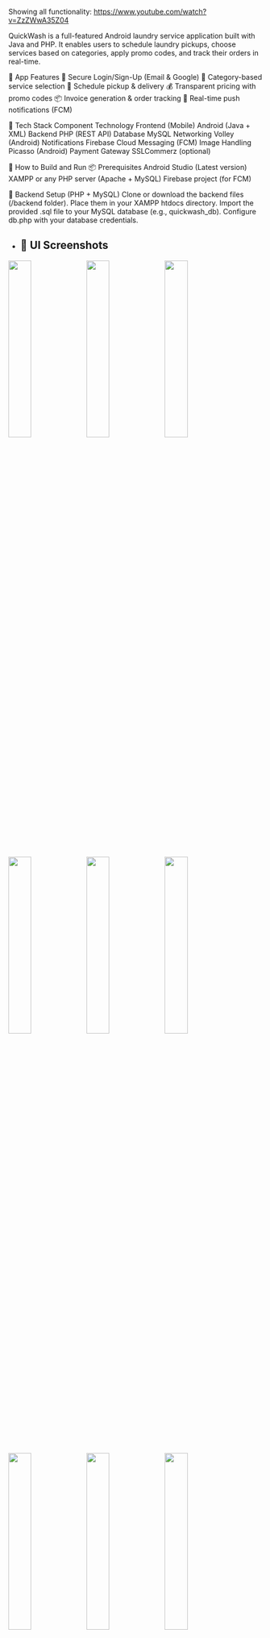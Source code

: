 Showing all functionality: https://www.youtube.com/watch?v=ZzZWwA35Z04

QuickWash is a full-featured Android laundry service application built with Java and PHP. It enables users to schedule laundry pickups, choose services based on categories, apply promo codes, and track their orders in real-time.

📱 App Features
🔐 Secure Login/Sign-Up (Email & Google)
🧺 Category-based service selection
📅 Schedule pickup & delivery
💰 Transparent pricing with promo codes
📦 Invoice generation & order tracking
🔔 Real-time push notifications (FCM)

🧰 Tech Stack
Component	Technology
Frontend (Mobile)	Android (Java + XML)
Backend	PHP (REST API)
Database	MySQL
Networking	Volley (Android)
Notifications	Firebase Cloud Messaging (FCM)
Image Handling	Picasso (Android)
Payment Gateway	SSLCommerz (optional)

🚀 How to Build and Run
📦 Prerequisites
Android Studio (Latest version)
XAMPP or any PHP server (Apache + MySQL)
Firebase project (for FCM)

🔧 Backend Setup (PHP + MySQL)
Clone or download the backend files (/backend folder).
Place them in your XAMPP htdocs directory.
Import the provided .sql file to your MySQL database (e.g., quickwash_db).
Configure db.php with your database credentials.

- ## 📸 UI Screenshots

<p float="left">
  <img src="https://github.com/user-attachments/assets/d21155ff-a2ec-42c5-8b15-111f86c06d7d" width="30%" />
  <img src="https://github.com/user-attachments/assets/30ef2746-59f9-42a9-8968-d400ca445d5d" width="30%" />
  <img src="https://github.com/user-attachments/assets/bf063db0-e5d2-4adb-8484-747c53b59264" width="30%" />
</p>
<p float="left">
  <img src="https://github.com/user-attachments/assets/01f441e2-4500-46c9-8f9c-c5f1df13a085" width="30%" />
  <img src="https://github.com/user-attachments/assets/5a50dcf8-3aa9-4668-817f-907e0defd1e2" width="30%" />
  <img src="https://github.com/user-attachments/assets/3d96f9d6-6505-49d6-8cc1-97a17b2d20c7" width="30%" />
</p>
<p float="left">
  <img src="https://github.com/user-attachments/assets/d005ba06-f716-4d28-ac2b-1614ccde6792" width="30%" />
  <img src="https://github.com/user-attachments/assets/61f72094-4185-44d2-8035-30fed12da8b5" width="30%" />
  <img src="https://github.com/user-attachments/assets/82306540-f5d6-4302-a733-06a148a040cd" width="30%" />
</p>

<p float="left">
  <img src="https://github.com/user-attachments/assets/b12b797d-ab65-4feb-a0c1-93ad28034574" width="30%" />
  <img src="https://github.com/user-attachments/assets/a188f48d-4f9a-4baf-bc7d-96701d032d51" width="30%" />
</p>
